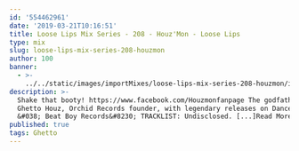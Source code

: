 ```yaml
---
id: '554462961'
date: '2019-03-21T10:16:51'
title: Loose Lips Mix Series - 208 - Houz'Mon - Loose Lips
type: mix
slug: loose-lips-mix-series-208-houzmon
author: 100
banner:
  - >-
    ../../static/images/importMixes/loose-lips-mix-series-208-houzmon/image3145.jpeg
description: >-
  Shake that booty! https://www.facebook.com/Houzmonfanpage The godfather of
  Ghetto Houz, Orchid Records founder, with legendary releases on Dance Mania
  &#038; Beat Boy Records&#8230; TRACKLIST: Undisclosed. [...]Read More...
published: true
tags: Ghetto
---
```

